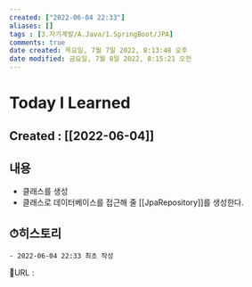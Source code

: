 ```yaml
---
created: ["2022-06-04 22:33"]
aliases: []
tags : [3.자기계발/A.Java/1.SpringBoot/JPA]
comments: true
date created: 목요일, 7월 7일 2022, 8:13:48 오후
date modified: 금요일, 7월 8일 2022, 8:15:21 오전
---
```


# Today I Learned
## Created : [[2022-06-04]]

## 내용
- 클래스를 생성
- 클래스로 데이터베이스를 접근해 줄 [[JpaRepository]]를 생성한다.

## ⏱히스토리
	- 2022-06-04 22:33 최초 작성


📙URL :